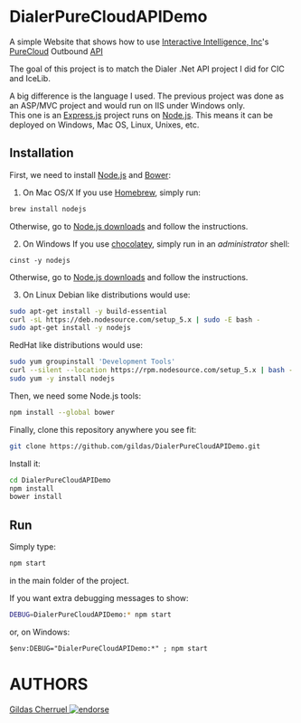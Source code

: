 DialerPureCloudAPIDemo
======================

A simple Website that shows how to use [Interactive Intelligence, Inc](https://www.inin.com)'s [PureCloud](https://mypurecloud.com) Outbound [API](https://developer.mypurecloud.com) 

The goal of this project is to match the Dialer .Net API project I did for CIC and IceLib.

A big difference is the language I used. The previous project was done as an ASP/MVC project and would run on IIS under Windows only.  
This one is an [Express.js](http://expressjs.com) project runs on [Node.js](https://nodejs.org). This means it can be deployed on Windows, Mac OS, Linux, Unixes, etc.

Installation
------------

First, we need to install [Node.js](https://nodejs.org) and [Bower](http://bower.io):  

1. On Mac OS/X
  If you use [Homebrew](http://brew.sh), simply run:
  ```sh
  brew install nodejs
  ```
  Otherwise, go to [Node.js downloads](https://nodejs.org/en/download) and follow the instructions.

2. On  Windows
  If you use [chocolatey](https://chocolatey.org), simply run in an *administrator* shell:
  ```posh
  cinst -y nodejs
  ```
  Otherwise, go to [Node.js downloads](https://nodejs.org/en/download) and follow the instructions.

3. On Linux
  Debian like distributions would use:
  ```sh
  sudo apt-get install -y build-essential
  curl -sL https://deb.nodesource.com/setup_5.x | sudo -E bash -
  sudo apt-get install -y nodejs
  ```

  RedHat like distributions would use:
  ```sh
  sudo yum groupinstall 'Development Tools'
  curl --silent --location https://rpm.nodesource.com/setup_5.x | bash -
  sudo yum -y install nodejs
  ```

Then, we need some Node.js tools:
```sh
npm install --global bower
```

Finally, clone this repository anywhere you see fit:

```sh
git clone https://github.com/gildas/DialerPureCloudAPIDemo.git
```

Install it:
```sh
cd DialerPureCloudAPIDemo
npm install
bower install
```

Run
---

Simply type:
```sh
npm start
```

in the main folder of the project.

If you want extra debugging messages to show:

```sh
DEBUG=DialerPureCloudAPIDemo:* npm start
```

or, on Windows:
```posh
$env:DEBUG="DialerPureCloudAPIDemo:*" ; npm start
```

AUTHORS
=======
[Gildas Cherruel ![endorse](https://api.coderwall.com/gildas/endorsecount.png)](https://coderwall.com/gildas)

